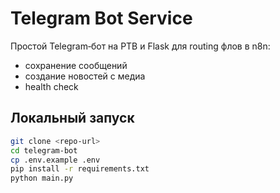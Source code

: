 # Telegram Bot Service

Простой Telegram‑бот на PTB и Flask для routing флов в n8n:
- сохранение сообщений
- создание новостей с медиа
- health check

## Локальный запуск

```bash
git clone <repo-url>
cd telegram-bot
cp .env.example .env
pip install -r requirements.txt
python main.py
